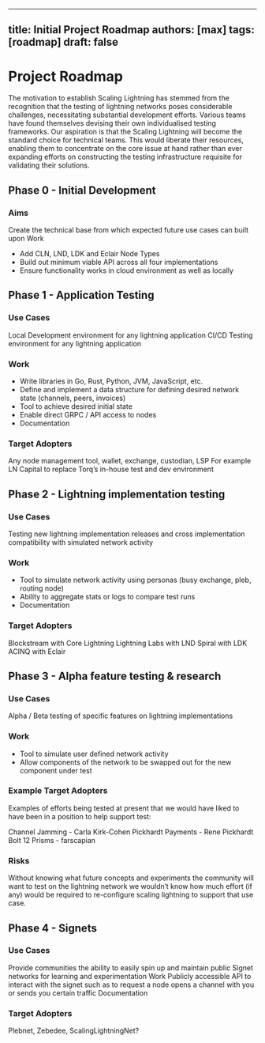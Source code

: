 
---
title: Initial Project Roadmap
authors: [max]
tags: [roadmap]
draft: false
---

# Project Roadmap

The motivation to establish Scaling Lightning has stemmed from the recognition that the testing of lightning networks poses considerable challenges, necessitating substantial development efforts. Various teams have found themselves devising their own individualised testing frameworks. Our aspiration is that the Scaling Lightning will become the standard choice for technical teams. This would liberate their resources, enabling them to concentrate on the core issue at hand rather than ever expanding efforts on constructing the testing infrastructure requisite for validating their solutions.

## Phase 0 - Initial Development

### Aims

Create the technical base from which expected future use cases can built upon
Work

- Add CLN, LND, LDK and Eclair Node Types
- Build out minimum viable API across all four implementations
- Ensure functionality works in cloud environment as well as locally

## Phase 1 - Application Testing

### Use Cases

Local Development environment for any lightning application
CI/CD Testing environment for any lightning application

### Work

- Write libraries in Go, Rust, Python, JVM, JavaScript, etc.
- Define and implement a data structure for defining desired network state (channels, peers, invoices)
- Tool to achieve desired initial state
- Enable direct GRPC / API access to nodes
- Documentation

### Target Adopters
Any node management tool, wallet, exchange, custodian, LSP
For example LN Capital to replace Torq’s in-house test and dev environment

## Phase 2 - Lightning implementation testing

### Use Cases
Testing new lightning implementation releases and cross implementation compatibility with simulated network activity

### Work

- Tool to simulate network activity using personas (busy exchange, pleb, routing node)
- Ability to aggregate stats or logs to compare test runs
- Documentation

### Target Adopters

Blockstream with Core Lightning
Lightning Labs with LND
Spiral with LDK
ACINQ with Eclair

## Phase 3 - Alpha feature testing & research

### Use Cases
Alpha / Beta testing of specific features on lightning implementations

### Work

- Tool to simulate user defined network activity
- Allow components of the network to be swapped out for the new component under test

### Example Target Adopters

Examples of efforts being tested at present that we would have liked to have been in a position to help support test:

Channel Jamming - Carla Kirk-Cohen
Pickhardt Payments - Rene Pickhardt
Bolt 12 Prisms - farscapian

### Risks

Without knowing what future concepts and experiments the community will want to test on the lightning network we wouldn’t know how much effort (if any) would be required to re-configure scaling lightning to support that use case.

## Phase 4 - Signets

### Use Cases

Provide communities the ability to easily spin up and maintain public Signet networks for learning and experimentation
Work
Publicly accessible API to interact with the signet such as to request a node opens a channel with you or sends you certain traffic
Documentation

### Target Adopters

Plebnet, Zebedee, ScalingLightningNet?

